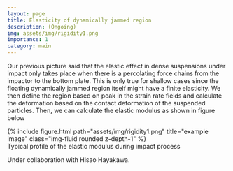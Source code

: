 ```yaml
---
layout: page
title: Elasticity of dynamically jammed region
description: (Ongoing)
img: assets/img/rigidity1.png
importance: 1
category: main
---
```


Our previous picture said that the elastic effect in dense suspensions under impact only takes place when there is a percolating force chains from the impactor to the bottom plate. This is only true for shallow cases since the floating dynamically jammed region itself might have a finite elasticity. We then define the region based on peak in the strain rate fields and calculate the deformation based on the contact deformation of the suspended particles. Then, we can calculate the elastic modulus as shown in figure below

<div class="row">
    <div class="col-sm mt-3 mt-md-0">
        {% include figure.html path="assets/img/rigidity1.png" title="example image" class="img-fluid rounded z-depth-1" %}
    </div>
</div>
<div class="caption">
    Typical profile of the elastic modulus during impact process
</div>

Under collaboration with Hisao Hayakawa.
